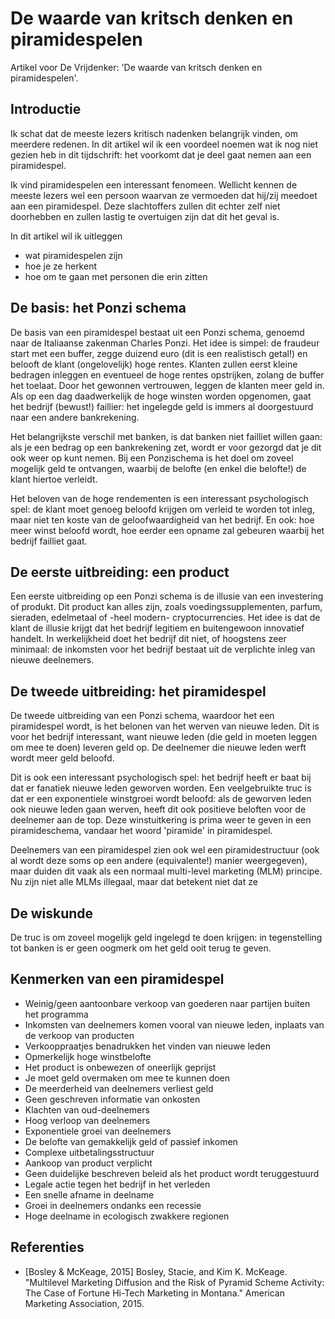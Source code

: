 # De waarde van kritsch denken en piramidespelen

Artikel voor De Vrijdenker: 'De waarde van kritsch denken en piramidespelen'.

## Introductie

Ik schat dat de meeste lezers kritisch nadenken belangrijk vinden,
om meerdere redenen. In dit artikel wil ik een voordeel noemen wat
ik nog niet gezien heb in dit tijdschrift: het voorkomt dat je
deel gaat nemen aan een piramidespel.

Ik vind piramidespelen een interessant fenomeen. Wellicht kennen de meeste
lezers wel een persoon waarvan ze vermoeden dat hij/zij meedoet aan een
piramidespel. Deze slachtoffers zullen dit echter zelf niet doorhebben
en zullen lastig te overtuigen zijn dat dit het geval is.

In dit artikel wil ik uitleggen 

 * wat piramidespelen zijn
 * hoe je ze herkent
 * hoe om te gaan met personen die erin zitten

## De basis: het Ponzi schema

De basis van een piramidespel bestaat uit een Ponzi schema,
genoemd naar de Italiaanse zakenman Charles Ponzi. 
Het idee is simpel: de fraudeur start met een buffer, zegge
duizend euro (dit is een realistisch getal!) en belooft
de klant (ongelovelijk) hoge rentes. Klanten zullen eerst
kleine bedragen inleggen en eventueel de hoge rentes opstrijken,
zolang de buffer het toelaat. Door het gewonnen vertrouwen,
leggen de klanten meer geld in. Als op een dag daadwerkelijk
de hoge winsten worden opgenomen, gaat het bedrijf (bewust!)
faillier: het ingelegde geld is immers al doorgestuurd 
naar een andere bankrekening.

Het belangrijkste verschil met banken, is dat banken niet failliet
willen gaan: als je een bedrag op een bankrekening zet, 
wordt er voor gezorgd dat je dit ook weer op kunt nemen.
Bij een Ponzischema is het doel om zoveel mogelijk geld te ontvangen,
waarbij de belofte (en enkel die belofte!) de klant hiertoe verleidt. 

Het beloven van de hoge rendementen is een interessant psychologisch spel: 
de klant moet genoeg beloofd krijgen om verleid te worden tot inleg, 
maar niet ten koste van de geloofwaardigheid van het bedrijf.
En ook: hoe meer winst beloofd wordt, hoe eerder een opname zal gebeuren
waarbij het bedrijf failliet gaat.

## De eerste uitbreiding: een product

Een eerste uitbreiding op een Ponzi schema is de illusie van een investering
of produkt. Dit product kan alles zijn, zoals voedingssupplementen, parfum,
sieraden, edelmetaal of -heel modern- cryptocurrencies. Het idee is dat de
klant de illusie krijgt dat het bedrijf legitiem en buitengewoon
innovatief handelt. In werkelijkheid doet het bedrijf dit niet, of hoogstens
zeer minimaal: de inkomsten voor het bedrijf bestaat uit de verplichte inleg
van nieuwe deelnemers.

## De tweede uitbreiding: het piramidespel

De tweede uitbreiding van een Ponzi schema, waardoor het een piramidespel
wordt, is het belonen van het werven van nieuwe leden. 
Dit is voor het bedrijf interessant, want nieuwe leden (die geld in moeten
leggen om mee te doen) leveren geld op. De deelnemer die nieuwe leden
werft wordt meer geld beloofd.

Dit is ook een interessant psychologisch spel: het bedrijf heeft er baat bij
dat er fanatiek nieuwe leden geworven worden. Een veelgebruikte truc is
dat er een exponentiele winstgroei wordt beloofd: als de geworven leden ook
nieuwe leden gaan werven, heeft dit ook positieve beloften voor de deelnemer
aan de top. Deze winstuitkering is prima weer te geven in een piramideschema,
vandaar het woord 'piramide' in piramidespel.

Deelnemers van een piramidespel zien ook wel een piramidestructuur (ook
al wordt deze soms op een andere (equivalente!) manier weergegeven),
maar duiden dit vaak als een normaal multi-level marketing (MLM) principe.
Nu zijn niet alle MLMs illegaal, maar dat betekent niet dat ze

## De wiskunde

De truc is om zoveel mogelijk geld ingelegd te doen krijgen: in
tegenstelling tot banken is er geen oogmerk om het geld ooit terug te geven.

## Kenmerken van een piramidespel

 * Weinig/geen aantoonbare verkoop van goederen naar partijen buiten het programma
 * Inkomsten van deelnemers komen vooral van nieuwe leden, inplaats van de verkoop van producten
 * Verkooppraatjes benadrukken het vinden van nieuwe leden
 * Opmerkelijk hoge winstbelofte
 * Het product is onbewezen of oneerlijk geprijst
 * Je moet geld overmaken om mee te kunnen doen
 * De meerderheid van deelnemers verliest geld
 * Geen geschreven informatie van onkosten
 * Klachten van oud-deelnemers
 * Hoog verloop van deelnemers
 * Exponentiele groei van deelnemers
 * De belofte van gemakkelijk geld of passief inkomen
 * Complexe uitbetalingsstructuur
 * Aankoop van product verplicht
 * Geen duidelijke beschreven beleid als het product wordt teruggestuurd
 * Legale actie tegen het bedrijf in het verleden
 * Een snelle afname in deelname
 * Groei in deelnemers ondanks een recessie
 * Hoge deelname in ecologisch zwakkere regionen


## Referenties

 * [Bosley & McKeage, 2015] 
   Bosley, Stacie, and Kim K. McKeage. 
   "Multilevel Marketing Diffusion and the Risk of Pyramid Scheme Activity: The Case of Fortune Hi-Tech Marketing in Montana." 
   American Marketing Association, 2015.



